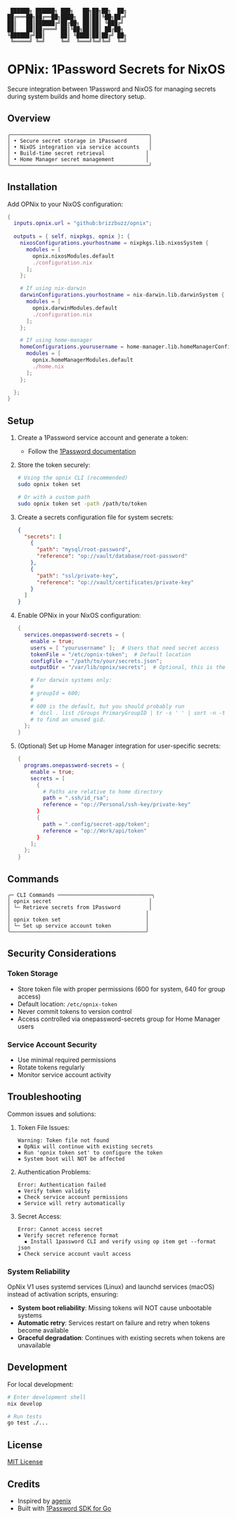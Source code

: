 ```
 ██████╗ ██████╗ ███╗   ██╗██╗██╗  ██╗
██╔═══██╗██╔══██╗████╗  ██║██║╚██╗██╔╝
██║   ██║██████╔╝██╔██╗ ██║██║ ╚███╔╝ 
██║   ██║██╔═══╝ ██║╚██╗██║██║ ██╔██╗ 
╚██████╔╝██║     ██║ ╚████║██║██╔╝ ██╗
 ╚═════╝ ╚═╝     ╚═╝  ╚═══╝╚═╝╚═╝  ╚═╝
```

# OPNix: 1Password Secrets for NixOS

Secure integration between 1Password and NixOS for managing secrets during system builds and home directory setup.

## Overview
```
╭────────────────────────────────────────────╮
│ • Secure secret storage in 1Password       │
│ • NixOS integration via service accounts   │
│ • Build-time secret retrieval             │
│ • Home Manager secret management          │
╰────────────────────────────────────────────╯
```

## Installation

Add OPNix to your NixOS configuration:

```nix
{
  inputs.opnix.url = "github:brizzbuzz/opnix";
  
  outputs = { self, nixpkgs, opnix }: {
    nixosConfigurations.yourhostname = nixpkgs.lib.nixosSystem {
      modules = [
        opnix.nixosModules.default
        ./configuration.nix
      ];
    };

    # If using nix-darwin
    darwinConfigurations.yourhostname = nix-darwin.lib.darwinSystem {
      modules = [
        opnix.darwinModules.default
        ./configuration.nix
      ];
    };

    # If using home-manager
    homeConfigurations.yourusername = home-manager.lib.homeManagerConfiguration {
      modules = [
        opnix.homeManagerModules.default
        ./home.nix
      ];
    };

  };
}
```

## Setup

1. Create a 1Password service account and generate a token:
   - Follow the [1Password documentation](https://developer.1password.com/docs/service-accounts/get-started)

2. Store the token securely:
   ```bash
   # Using the opnix CLI (recommended)
   sudo opnix token set
   
   # Or with a custom path
   sudo opnix token set -path /path/to/token
   ```

3. Create a secrets configuration file for system secrets:
   ```json
   {
     "secrets": [
       {
         "path": "mysql/root-password",
         "reference": "op://vault/database/root-password"
       },
       {
         "path": "ssl/private-key",
         "reference": "op://vault/certificates/private-key"
       }
     ]
   }
   ```

4. Enable OPNix in your NixOS configuration:
   ```nix
   {
     services.onepassword-secrets = {
       enable = true;
       users = [ "yourusername" ];  # Users that need secret access
       tokenFile = "/etc/opnix-token";  # Default location
       configFile = "/path/to/your/secrets.json";
       outputDir = "/var/lib/opnix/secrets";  # Optional, this is the default

       # For darwin systems only:
       #
       # groupId = 600; 
       #
       # 600 is the default, but you should probably run
       # `dscl . list /Groups PrimaryGroupID | tr -s ' ' | sort -n -t ' ' -k2,2`
       # to find an unused gid.
     };
   }
   ```

5. (Optional) Set up Home Manager integration for user-specific secrets:
   ```nix
   {
     programs.onepassword-secrets = {
       enable = true;
       secrets = [
         {
           # Paths are relative to home directory
           path = ".ssh/id_rsa";
           reference = "op://Personal/ssh-key/private-key"
         }
         {
           path = ".config/secret-app/token";
           reference = "op://Work/api/token"
         }
       ];
     };
   }
   ```

## Commands
```
╭─ CLI Commands ──────────────────────────────╮
│ opnix secret                               │
│ └─ Retrieve secrets from 1Password         │
│                                           │
│ opnix token set                           │
│ └─ Set up service account token           │
╰───────────────────────────────────────────╯
```

## Security Considerations

### Token Storage
- Store token file with proper permissions (600 for system, 640 for group access)
- Default location: `/etc/opnix-token`
- Never commit tokens to version control
- Access controlled via onepassword-secrets group for Home Manager users

### Service Account Security
- Use minimal required permissions
- Rotate tokens regularly
- Monitor service account activity

## Troubleshooting

Common issues and solutions:

1. Token File Issues:
   ```
   Warning: Token file not found
   ▪ OpNix will continue with existing secrets
   ▪ Run 'opnix token set' to configure the token
   ▪ System boot will NOT be affected
   ```

2. Authentication Problems:
   ```
   Error: Authentication failed
   ▪ Verify token validity
   ▪ Check service account permissions
   ▪ Service will retry automatically
   ```

3. Secret Access:
   ```
   Error: Cannot access secret
   ▪ Verify secret reference format
     ▪ Install 1password CLI and verify using op item get --format json
   ▪ Check service account vault access
   ```

### System Reliability

OpNix V1 uses systemd services (Linux) and launchd services (macOS) instead of activation scripts, ensuring:
- **System boot reliability**: Missing tokens will NOT cause unbootable systems
- **Automatic retry**: Services restart on failure and retry when tokens become available
- **Graceful degradation**: Continues with existing secrets when tokens are unavailable

## Development

For local development:
```bash
# Enter development shell
nix develop

# Run tests
go test ./...
```

## License

[MIT License](LICENSE)

## Credits
- Inspired by [agenix](https://github.com/ryantm/agenix)
- Built with [1Password SDK for Go](https://github.com/1Password/onepassword-sdk-go)
